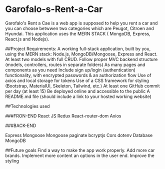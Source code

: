 # Garofalo-s-Rent-a-Car


Garofalo's Rent a Cae is a web app is supposed to help you rent a car and you can choose betwwen two categories which are 
 Peugot, Citroen and Hyundai. This application uses the MERN STACK ( MongoDB, Express, React.js and Nodejs).

##Project Requirements:
A working full-stack application, built by you, using the MERN stack: Node.js, MongoDB/Mongoose, Express and React.
At least two models with full CRUD.
Follow proper MVC backend structure (models, controllers, routes in separate folders)
As many pages and components as you need
Include sign up/login (authentication) functionality, with encrypted passwords & an authorization flow
Use of axios and local storage for tokens
Use of a CSS framework for styling (Bootstrap, MaterialUI, Skeleton, Tailwind, etc.)
At least one GitHub commit per day (at least 15)
Be deployed online and accessible to the public
A README.md file (should include a link to your hosted working website) 

##Technologies used

###FRON-END
React JS
Redux 
React-router-dom 
Axios 

###BACK-END

Express
Mongoose
Mongoose paginate
bcryptjs 
Cors
dotenv
Database
MongoDB


##Future goals
Find a way to make the app work properly. 
Add more car brands.
Implement more content an options  in the user end.
Improve the styling

